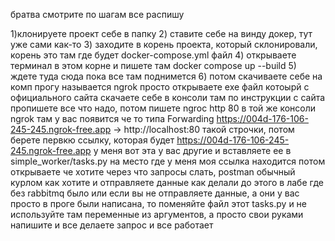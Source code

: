 братва смотрите по шагам все распишу

1)клонируете проект себе в папку
2) ставите себе на винду докер, тут уже сами как-то
3) заходите в корень проекта, который склонировали, корень это там где будет docker-compose.yml файл
4) открываете терминал в этом корне и пишете там docker compose up --build
5) ждете туда сюда пока все там поднимется
6) потом скачиваете себе на комп прогу называется ngrok просто открываете exe файл котоырй с официального сайта скачаете себе
в консоли там по инструкции с сайта пропишете все что надо, потом пишете ngroc http 80  в той же консоли ngrok
там у вас появится че то типа
Forwarding                    https://004d-176-106-245-245.ngrok-free.app -> http://localhost:80
такой строчки, потом берете первкю ссылку, которая будет https://004d-176-106-245-245.ngrok-free.app у меня вот эта у вас другие
и вставляете ее в simple_worker/tasks.py на место где у меня моя ссылка находится
потом открываете че хотите через что запросы слать, postman обычный курлом как хотите и отправляете данные как делали до этого в лабе где без rabbitmq было
или если вы не отправляете данные, а они  у вас просто в проге были написана, то поменяйте файл этот tasks.py
и не используйте там переменные из аргументов, а просто свои руками напишите и все
делаете запрос и все работает